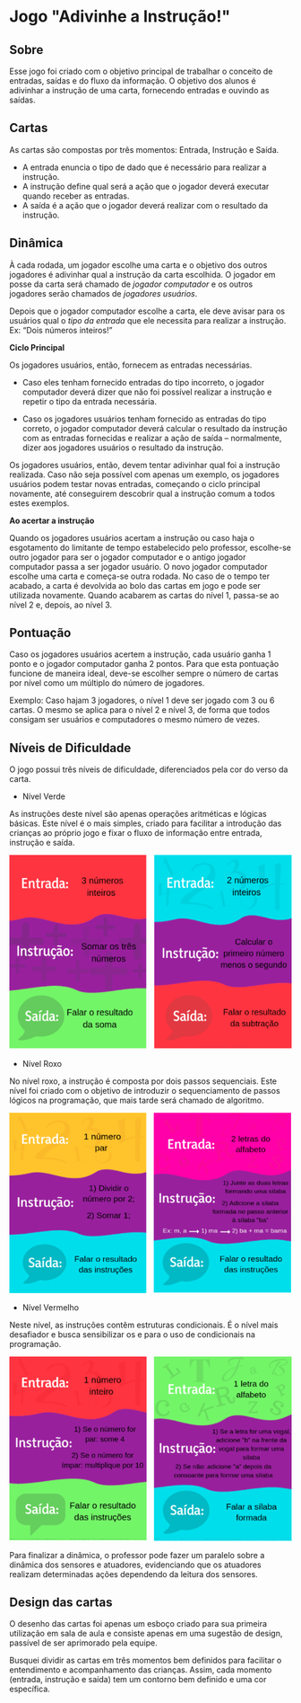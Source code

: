# Jogo "Adivinhe a Instrução!"

## Sobre
Esse jogo foi criado com o objetivo principal de trabalhar o conceito de entradas, saídas e do fluxo da informação. O objetivo dos alunos é adivinhar a instrução de uma carta, fornecendo entradas e ouvindo as saídas.

## Cartas

As cartas são compostas por três momentos: Entrada, Instrução e Saída. 
- A entrada enuncia o tipo de dado que é necessário para realizar a instrução. 
- A instrução define qual será a ação que o jogador deverá executar quando receber as entradas. 
- A saída é a ação que o jogador deverá realizar com o resultado da instrução.

## Dinâmica
À cada rodada, um jogador escolhe uma carta e o objetivo dos outros jogadores é adivinhar qual a instrução da carta escolhida. O jogador em posse da carta será chamado de *jogador computador* e os outros jogadores serão chamados de *jogadores usuários*. 


Depois que o jogador computador escolhe a carta, ele deve avisar para os usuários qual o *tipo da entrada* que ele necessita para realizar a instrução. Ex: “Dois números inteiros!” 


**Ciclo Principal**

 Os jogadores usuários, então, fornecem as entradas necessárias.
- Caso eles tenham fornecido entradas do tipo incorreto, o jogador computador deverá dizer que não foi possível realizar a instrução e repetir o tipo da entrada necessária.

- Caso os jogadores usuários tenham fornecido as entradas do tipo correto, o jogador computador deverá calcular o resultado da instrução com as entradas fornecidas e realizar a ação de saída – normalmente, dizer aos jogadores usuários o resultado da instrução. 

Os jogadores usuários, então, devem tentar adivinhar qual foi a instrução realizada. Caso não seja possível com apenas um exemplo, os jogadores usuários podem testar novas entradas, começando o ciclo principal novamente, até conseguirem descobrir qual a instrução comum a todos estes exemplos. 

**Ao acertar a instrução**

Quando os jogadores usuários acertam a instrução ou caso haja o esgotamento do limitante de tempo estabelecido pelo professor, escolhe-se outro jogador para ser o jogador computador e o antigo jogador computador passa a ser jogador usuário. O novo jogador computador escolhe uma carta e começa-se outra rodada. No caso de o tempo ter acabado, a carta é devolvida ao bolo das cartas em jogo e pode ser utilizada novamente. Quando acabarem as cartas do nível 1, passa-se ao nível 2 e, depois, ao nível 3. 


## Pontuação 

Caso os jogadores usuários acertem a instrução, cada usuário ganha 1 ponto e o jogador computador ganha 2 pontos. Para que esta pontuação funcione de maneira ideal, deve-se escolher sempre o número de cartas por nível como um múltiplo do número de jogadores. 


Exemplo: Caso hajam 3 jogadores, o nível 1 deve ser jogado com 3 ou 6 cartas. O mesmo se aplica para o nível 2 e nível 3, de forma que todos consigam ser usuários e computadores o mesmo número de vezes. 


## Níveis de Dificuldade


O jogo possui três níveis de dificuldade, diferenciados pela cor do verso da carta. 

- Nível Verde

As instruções deste nível são apenas operações aritméticas e lógicas básicas. Este nível é o mais simples, criado para facilitar a introdução das crianças ao próprio jogo e fixar o fluxo de informação entre entrada, instrução e saída. 

![Cartas Nível Verde](images/cartas-nivel-verde.png)

- Nível Roxo


 No nível roxo, a instrução é composta por dois passos sequenciais. Este nível foi criado com o objetivo de introduzir o sequenciamento de passos lógicos na programação, que mais tarde será chamado de algoritmo.

![Cartas Nível Roxo](images/cartas-nivel-roxo.png)

- Nível Vermelho

Neste nível, as instruções contêm estruturas condicionais. É o nível mais desafiador e busca sensibilizar os e para o uso de condicionais na programação. 

![Cartas Nível Vermelho](images/cartas-nivel-vermelho.png)

Para finalizar a dinâmica, o professor pode fazer um paralelo sobre a dinâmica dos sensores e atuadores, evidenciando que os atuadores realizam determinadas ações dependendo da leitura dos sensores. 

## Design das cartas
O desenho das cartas foi apenas um esboço criado para sua primeira utilização em sala de aula e consiste apenas em uma sugestão de design, passível de ser aprimorado pela equipe.

Busquei dividir as cartas em três momentos bem definidos para facilitar o entendimento e acompanhamento das crianças. Assim, cada momento (entrada, instrução e saída) tem um contorno bem definido e uma cor específica.
